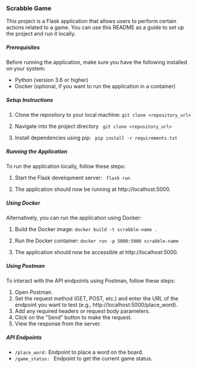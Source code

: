 ### Scrabble Game

This project is a Flask application that allows users to perform certain actions related to a game. You can use this README as a guide to set up the project and run it locally.

##### Prerequisites
Before running the application, make sure you have the following installed on your system:
- Python (version 3.6 or higher)
- Docker (optional, if you want to run the application in a container)

##### Setup Instructions
1. Clone the repository to your local machine:
` git clone <repository_url> `

2. Navigate into the project directory
`  git clone <repository_url> ` 

3. Install dependencies using pip:
`  pip install -r requirements.txt ` 

##### Running the Application
To run the application locally, follow these steps:
1. Start the Flask development server:
`  flask run `

2. The application should now be running at http://localhost:5000.

##### Using Docker
Alternatively, you can run the application using Docker:

1. Build the Docker image:
` docker build -t scrabble-name . `

2. Run the Docker container:
` docker run -p 5000:5000 scrabble-name `

3. The application should now be accessible at http://localhost:5000.

##### Using Postman
To interact with the API endpoints using Postman, follow these steps:
1. Open Postman.
2. Set the request method (GET, POST, etc.) and enter the URL of the endpoint you want to test (e.g., http://localhost:5000/place_word).
3. Add any required headers or request body parameters.
4. Click on the "Send" button to make the request.
5. View the response from the server.

##### API Endpoints
- ` /place_word: ` Endpoint to place a word on the board.
- `/game_status: ` Endpoint to get the current game status.